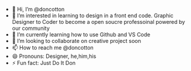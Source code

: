 - 👋 Hi, I’m @doncotton 
- 👀 I’m interested in learning to design in a front end code. Graphic Designer to Coder to become a open soucre professoinal powered by our community 
- 🌱 I’m currently learning how to use Github and VS Code
- 💞️ I’m looking to collaborate on creative project soon
- 📫 How to reach me @doncotton
- 😄 Pronouns: Designer, he,him,his
- ⚡ Fun fact: Just Do It Don 

<!---
doncotton/doncotton is a ✨ special ✨ repository because its `README.md` (this file) appears on your GitHub profile.
You can click the Preview link to take a look at your changes.
--->
